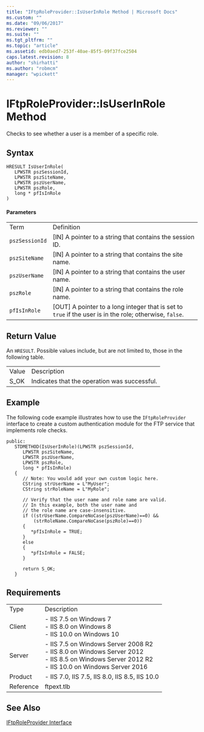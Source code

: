 ```yaml
---
title: "IFtpRoleProvider::IsUserInRole Method | Microsoft Docs"
ms.custom: ""
ms.date: "09/06/2017"
ms.reviewer: ""
ms.suite: ""
ms.tgt_pltfrm: ""
ms.topic: "article"
ms.assetid: edb0aed7-253f-40ae-85f5-09f37fce2504
caps.latest.revision: 8
author: "shirhatti"
ms.author: "robmcm"
manager: "wpickett"
---
```

# IFtpRoleProvider::IsUserInRole Method
Checks to see whether a user is a member of a specific role.  
  
## Syntax  
  
```cpp#  
HRESULT IsUserInRole(  
   LPWSTR pszSessionId,  
   LPWSTR pszSiteName,  
   LPWSTR pszUserName,  
   LPWSTR pszRole,  
   long * pfIsInRole  
)  
```  
  
#### Parameters  
  
|||  
|-|-|  
|Term|Definition|  
|`pszSessionId`|[IN] A pointer to a string that contains the session ID.|  
|`pszSiteName`|[IN] A pointer to a string that contains the site name.|  
|`pszUserName`|[IN] A pointer to a string that contains the user name.|  
|`pszRole`|[IN] A pointer to a string that contains the role name.|  
|`pfIsInRole`|[OUT] A pointer to a long integer that is set to `true` if the user is in the role; otherwise, `false`.|  
  
## Return Value  
 An `HRESULT`. Possible values include, but are not limited to, those in the following table.  
  
|||  
|-|-|  
|Value|Description|  
|S_OK|Indicates that the operation was successful.|  
  
## Example  
 The following code example illustrates how to use the `IFtpRoleProvider` interface to create a custom authentication module for the FTP service that implements role checks.  
  
```  
public:  
   STDMETHOD(IsUserInRole)(LPWSTR pszSessionId,  
      LPWSTR pszSiteName,  
      LPWSTR pszUserName,  
      LPWSTR pszRole,  
      long * pfIsInRole)  
   {  
      // Note: You would add your own custom logic here.  
      CString strUserName = L"MyUser";  
      CString strRoleName = L"MyRole";  
  
      // Verify that the user name and role name are valid.  
      // In this example, both the user name and  
      // the role name are case-insensitive.  
      if ((strUserName.CompareNoCase(pszUserName)==0) &&  
          (strRoleName.CompareNoCase(pszRole)==0))  
      {  
         *pfIsInRole = TRUE;  
      }  
      else  
      {  
         *pfIsInRole = FALSE;  
      }  
  
      return S_OK;  
   }  
```  
  
## Requirements  
  
|||  
|-|-|  
|Type|Description|  
|Client|-   IIS 7.5 on                                          Windows 7<br />-   IIS 8.0 on                                          Windows 8<br />-   IIS 10.0 on                                          Windows 10|  
|Server|-   IIS 7.5 on                                          Windows Server 2008 R2<br />-   IIS 8.0 on                                          Windows Server 2012<br />-   IIS 8.5 on                                          Windows Server 2012 R2<br />-   IIS 10.0 on                                          Windows Server 2016|  
|Product|-   IIS 7.0,                                          IIS 7.5,                                          IIS 8.0,                                          IIS 8.5,                                          IIS 10.0|  
|Reference|ftpext.tlb|  
  
## See Also  
 [IFtpRoleProvider Interface](../../ftp-extenisibility-reference\native-code-api-reference\iftproleprovider-interface-native.md)